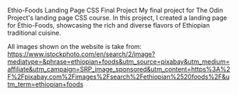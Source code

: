 
Ethio-Foods Landing Page CSS Final Project
 My final project for The Odin Project's landing page CSS course. In this project, I created a landing page for Ethio-Foods, showcasing the rich and diverse flavors of Ethiopian traditional cuisine.

All images shown on the website is take from: https://www.istockphoto.com/en/search/2/image?mediatype=&phrase=ethiopian+foods&utm_source=pixabay&utm_medium=affiliate&utm_campaign=SRP_image_sponsored&utm_content=https%3A%2F%2Fpixabay.com%2Fimages%2Fsearch%2Fethiopian%2520foods%2F&utm_term=ethiopian+foods
